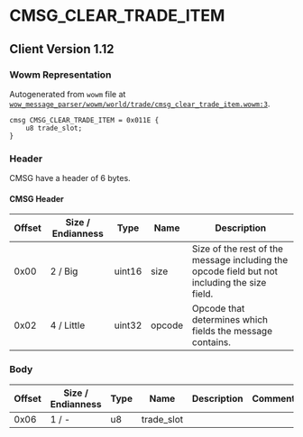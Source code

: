# CMSG_CLEAR_TRADE_ITEM

## Client Version 1.12

### Wowm Representation

Autogenerated from `wowm` file at [`wow_message_parser/wowm/world/trade/cmsg_clear_trade_item.wowm:3`](https://github.com/gtker/wow_messages/tree/main/wow_message_parser/wowm/world/trade/cmsg_clear_trade_item.wowm#L3).
```rust,ignore
cmsg CMSG_CLEAR_TRADE_ITEM = 0x011E {
    u8 trade_slot;
}
```
### Header

CMSG have a header of 6 bytes.

#### CMSG Header

| Offset | Size / Endianness | Type   | Name   | Description |
| ------ | ----------------- | ------ | ------ | ----------- |
| 0x00   | 2 / Big           | uint16 | size   | Size of the rest of the message including the opcode field but not including the size field.|
| 0x02   | 4 / Little        | uint32 | opcode | Opcode that determines which fields the message contains.|

### Body

| Offset | Size / Endianness | Type | Name | Description | Comment |
| ------ | ----------------- | ---- | ---- | ----------- | ------- |
| 0x06 | 1 / - | u8 | trade_slot |  |  |

